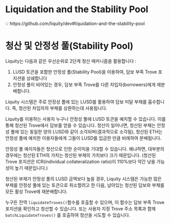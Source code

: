 # **Liquidation and the Stability Pool**

<aside>
💡 https://github.com/liquity/dev#liquidation-and-the-stability-pool

</aside>

# 청산 및 안정성 풀(Stability Pool)

Liquity는 다음과 같은 우선순위로 2단계 청산 매커니즘을 활용합니다 :

1. LUSD 토큰을 포함한 안정성 풀(Stability Pool)을 이용하여, 담보 부족 Trove 포지션을 상쇄합니다
2. 안정성 풀이 비어있는 경우, 담보 부족 Trove를 다른 차입자(borrowers)에게 재분배합니다.

Liquity 시스템은 주로 안정성 풀에 있는 LUSD를 활용하여 담보 미달 부채를 흡수합니다. 즉, 청산된 차입자의 부채를 상환하는데 사용됩니다.

Liquity를 이용하는 사용자 누구나 안정성 풀에 LUSD 토큰을 예치할 수 있습니다. 이를 통해 청산된 Trove에서 담보를 얻을 수 있습니다. 청산이 일어나면, 청산된 부채는 안정성 풀에 있는 동일한 양의 LUSD와 같이 소각되며(결과적으로 소각됨), 청산된 ETH는 안정성 풀에 예치한 이용자들에게 그들이 LUSD를 입금한 만큼 비례하여 분배됩니다.

안정성 풀 예치자들은 청산으로 인한 순이익을 기대할 수 있습니다. 왜냐하면, 대부분의 경우에는 청산된 ETH의 가치는 청산된 부채의 가치보다 크기 때문입니다. (청산된 Trove 포지션은 ICR(individual collateralization ratio)이 110%보다 약간 낮을 가능성이 높기 때문입니다.)

청산된 부채가 안정성 풀의 LUSD 금액보다 높을 경우, Liquity 시스템은 가능한 많은 부채를 안정성 풀에 있는 토큰으로 취소할려고 한 다음, 남아있는 청산된 담보와 부채를 모든 활성 Trove에 재분배합니다.

누구든 전역 `liquidateTroves()`함수를 호출할 수 있으며, 이 함수는 담보 부족 Trove 포지션을 확인하고 청산할 수 있습니다. 또는 사용자 지정 Trove 주소 목록과 함께 `batchLiquidateTroves()` 를 호출하여 청산을 시도할 수 있습니다.

